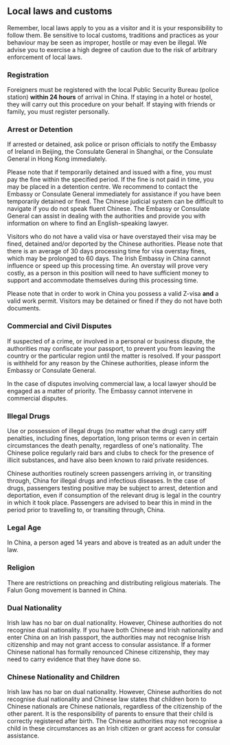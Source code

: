 ## Local laws and customs

Remember, local laws apply to you as a visitor and it is your responsibility to follow them. Be sensitive to local customs, traditions and practices as your behaviour may be seen as improper, hostile or may even be illegal. We advise you to exercise a high degree of caution due to the risk of arbitrary enforcement of local laws.

### **Registration**

Foreigners must be registered with the local Public Security Bureau (police station) **within 24 hours** of arrival in China. If staying in a hotel or hostel, they will carry out this procedure on your behalf. If staying with friends or family, you must register personally.

### **Arrest or Detention**

If arrested or detained, ask police or prison officials to notify the Embassy of Ireland in Beijing, the Consulate General in Shanghai, or the Consulate General in Hong Kong immediately.

Please note that if temporarily detained and issued with a fine, you must pay the fine within the specified period. If the fine is not paid in time, you may be placed in a detention centre. We recommend to contact the Embassy or Consulate General immediately for assistance if you have been temporarily detained or fined. The Chinese judicial system can be difficult to navigate if you do not speak fluent Chinese. The Embassy or Consulate General can assist in dealing with the authorities and provide you with information on where to find an English-speaking lawyer.

Visitors who do not have a valid visa or have overstayed their visa may be fined, detained and/or deported by the Chinese authorities. Please note that there is an average of 30 days processing time for visa overstay fines, which may be prolonged to 60 days. The Irish Embassy in China cannot influence or speed up this processing time. An overstay will prove very costly, as a person in this position will need to have sufficient money to support and accommodate themselves during this processing time.

Please note that in order to work in China you possess a valid Z-visa **and** a valid work permit. Visitors may be detained or fined if they do not have both documents.

### **Commercial and Civil Disputes**

If suspected of a crime, or involved in a personal or business dispute, the authorities may confiscate your passport, to prevent you from leaving the country or the particular region until the matter is resolved. If your passport is withheld for any reason by the Chinese authorities, please inform the Embassy or Consulate General.

In the case of disputes involving commercial law, a local lawyer should be engaged as a matter of priority. The Embassy cannot intervene in commercial disputes.

### **Illegal Drugs**

Use or possession of illegal drugs (no matter what the drug) carry stiff penalties, including fines, deportation, long prison terms or even in certain circumstances the death penalty, regardless of one's nationality. The Chinese police regularly raid bars and clubs to check for the presence of illicit substances, and have also been known to raid private residences.

Chinese authorities routinely screen passengers arriving in, or transiting through, China for illegal drugs and infectious diseases. In the case of drugs, passengers testing positive may be subject to arrest, detention and deportation, even if consumption of the relevant drug is legal in the country in which it took place. Passengers are advised to bear this in mind in the period prior to travelling to, or transiting through, China.

### **Legal Age**

In China, a person aged 14 years and above is treated as an adult under the law.

### **Religion**

There are restrictions on preaching and distributing religious materials. The Falun Gong movement is banned in China.

### **Dual Nationality**

Irish law has no bar on dual nationality. However, Chinese authorities do not recognise dual nationality. If you have both Chinese and Irish nationality and enter China on an Irish passport, the authorities may not recognise Irish citizenship and may not grant access to consular assistance. If a former Chinese national has formally renounced Chinese citizenship, they may need to carry evidence that they have done so.

### **Chinese Nationality and Children**

Irish law has no bar on dual nationality. However, Chinese authorities do not recognise dual nationality and Chinese law states that children born to Chinese nationals are Chinese nationals, regardless of the citizenship of the other parent. It is the responsibility of parents to ensure that their child is correctly registered after birth. The Chinese authorities may not recognise a child in these circumstances as an Irish citizen or grant access for consular assistance.